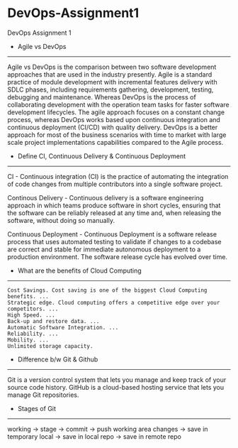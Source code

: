 # DevOps-Assignment1
DevOps Assignment 1

- Agile vs DevOps
-------------------
Agile vs DevOps is the comparison between two software development approaches that are used in the industry presently. Agile is a standard practice of module development with incremental features delivery with SDLC phases, including requirements gathering, development, testing, debugging and maintenance. Whereas DevOps is the process of collaborating development with the operation team tasks for faster software development lifecycles. The agile approach focuses on a constant change process, whereas DevOps works based upon continuous integration and continuous deployment (CI/CD) with quality delivery. DevOps is a better approach for most of the business scenarios with time to market with large scale project implementations capabilities compared to the Agile process.

- Define CI, Continuous Delivery & Continuous Deployment
---------------------------------------------------------
CI - Continuous integration (CI) is the practice of automating the integration of code changes from multiple contributors into a single software project.

Continous Delivery - Continuous delivery is a software engineering approach in which teams produce software in short cycles, ensuring that the software can be reliably released at any time and, when releasing the software, without doing so manually. 

Continuous Deployment - Continuous Deployment is a software release process that uses automated testing to validate if changes to a codebase are correct and stable for immediate autonomous deployment to a production environment. The software release cycle has evolved over time.

- What are the benefits of Cloud Computing
-------------------------------------------
    Cost Savings. Cost saving is one of the biggest Cloud Computing benefits. ...
    Strategic edge. Cloud computing offers a competitive edge over your competitors. ...
    High Speed. ...
    Back-up and restore data. ...
    Automatic Software Integration. ...
    Reliability. ...
    Mobility. ...
    Unlimited storage capacity.

- Difference b/w Git & Github
--------------------------------
Git is a version control system that lets you manage and keep track of your source code history. GitHub is a cloud-based hosting service that lets you manage Git repositories.

- Stages of Git
-----------------
working              -> stage                    -> commit              -> push
working area changes -> save in temporary local  -> save in local repo  -> save in remote repo



